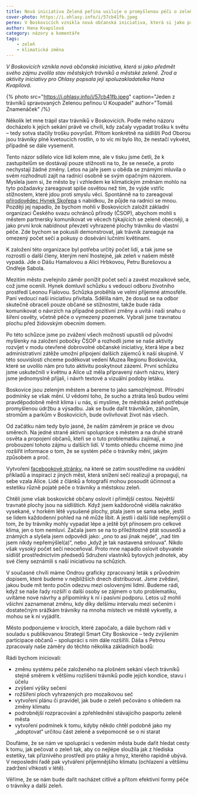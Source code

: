 ```yaml
---
title: Nová iniciativa Zelená peřina usiluje o promyšlenou péči o zeleň
cover-photo: https://i.ohlasy.info/i/57cb41fb.jpeg
perex: V Boskovicích vznikla nová občanská iniciativa, která si jako předmět svého zájmu zvolila stav městských trávníků a městské zeleně.
author: Hana Kvapilová
category: názory a komentáře
tags:
    - zeleň
    - klimatická změna
---
```


*V Boskovicích vznikla nová občanská iniciativa, která si jako předmět svého zájmu zvolila stav městských trávníků a městské zeleně. Zrod a aktivity iniciativy pro Ohlasy popsala její spoluzakladatelka Hana Kvapilová.*

{% photo src="https://i.ohlasy.info/i/57cb41fb.jpeg" caption="Jeden z trávníků spravovaných Zelenou peřinou U Koupadel" author="Tomáš Znamenáček" /%}

Několik let mne trápil stav trávníků v Boskovicích. Podle mého názoru docházelo k jejich sekání právě ve chvíli, kdy začaly vypadat trošku k světu – tedy sotva stačily trošku povyrůst. Přitom konkrétně na sídlišti Pod Oborou jsou trávníky plné kvetoucích rostlin, o to víc mi bylo líto, že nestačí vykvést, případně se dále vysemenit.

Tento názor sdílelo více lidí kolem mne, ale v tisku jsme četli, že k zastupitelům se dostávají pouze stížnosti na to, že se neseče, a proto nechystají žádné změny. Letos na jaře jsem u oběda se známými mluvila o svém rozhodnutí zajít na radnici osobně se svým opačným názorem. Myslela jsem si, že město by i vzhledem ke klimatickým změnám mohlo na tyto požadavky zareagovat spíše osvětou než tím, že vyjde vstříc stížnostem, které jdou proti smyslu věci. Spontánně na to zareagoval [přírodovědec Hynek Skořepa](https://ohlasy.info/clanky/2020/02/rozhovor-skorepa.html) s nabídkou, že půjde na radnici se mnou. Později jej napadlo, že bychom mohli v Boskovicích založit základní organizaci Českého svazu ochránců přírody (ČSOP), abychom mohli s městem partnersky komunikovat ve věcech týkajících se zeleně obecněji, a jako první krok nabídnout převzetí vyhrazené plochy trávníku do vlastní péče. Zde bychom se pokusili demonstrovat, jak trávník zareaguje na omezený počet sečí a pokusy o dosévání lučními květinami.

K založení této organizace byl potřeba určitý počet lidí, a tak jsme se rozrostli o další členy, kterým není lhostejné, jak zeleň v našem městě vypadá. Jde o Dášu Hamalovou a Alici Hrbkovou, Petru Burešovou a Ondřeje Sabola.

Mezitím město zveřejnilo záměr ponížit počet sečí a zavést mozaikové seče, což jsme ocenili. Hynek domluvil schůzku s vedoucí odboru životního prostředí Leonou Fialovou. Schůzka proběhla ve velmi příjemné atmosféře. Paní vedoucí naši iniciativu přivítala. Sdělila nám, že dosud se na odbor skutečně obraceli pouze občané se stížnostmi, takže bude ráda komunikovat o návrzích na případné pozitivní změny a uvítá i naši snahu o šíření osvěty, včetně péče o vymezený pozemek. Vybrali jsme travnatou plochu před židovským obecním domem.

Po této schůzce jsme po zvážení všech možností upustili od původní myšlenky na založení pobočky ČSOP a rozhodli jsme se naše aktivity rozvíjet v modu otevřené dobrovolné občanské iniciativy, která lépe a bez administrativní zátěže umožní připojení dalších zájemců k naší skupině. V této souvislosti chceme poděkovat vedení Muzea Regionu Boskovicka, které se uvolilo nám pro tuto aktivitu poskytnout zázemí. První schůzku jsme uskutečnili v květnu a Alice už měla připravený návrh názvu, který jsme jednomyslně přijali, i návrh textové a vizuální podoby letáku.

Boskovice jsou zeleným městem a bereme to jako samozřejmost. Přírodní podmínky se však mění. U vědomí toho, že sucho a ztráta lesů budou velmi pravděpodobně měnit klima i u nás, si myslíme, že městská zeleň potřebuje promyšlenou údržbu a výsadbu. Jak se bude dařit trávníkům, záhonům, stromům a parkům v Boskovicích, bude ovlivňovat život nás všech.

Od začátku nám tedy bylo jasné, že naším záměrem je práce ve dvou směrech. Na jedné straně aktivní spolupráce s městem a na druhé straně osvěta a propojení občanů, kteří se o tuto problematiku zajímají, a probouzení tohoto zájmu u dalších lidí. V tomto ohledu chceme mimo jiné rozšířit informace o tom, že se systém péče o trávníky mění, jakým způsobem a proč.

Vytvoření [facebookové stránky](https://www.facebook.com/Zelená-peřina-107878017606462/), na které se zatím soustředíme na uvádění příkladů a inspirací z jiných měst, která snížení sečí realizují a propagují, na sebe vzala Alice. Lidé z článků a fotografií mohou posoudit účinnost a estetiku různě pojaté péče o trávníky a městskou zeleň.

Chtěli jsme však boskovické občany oslovit i přímější cestou. Největší travnaté plochy jsou na sídlištích. Když jsem každoročně viděla nakrátko vysekané, v horkém létě vysušené plochy, ptala jsem se sama sebe, jestli se lidem každodenní pohled na ně může líbit. A jestli i další lidé nepřemýšlí o tom, že by trávníky mohly vypadat lépe a ještě být přínosem pro celkové klima, jen o tom nemluví. Začala jsem se na to příležitostně ptát sousedů a známých a slyšela jsem odpovědi jako: „ono to asi jinak nejde“, „nad tím jsem nikdy nepřemýšlel(a)“, nebo „když je tak nastavená smlouva“. Nikdo však vysoký počet sečí neoceňoval. Proto mne napadlo oslovit obyvatele sídlišť prostřednictvím předsedů Sdružení vlastníků bytových jednotek, aby své členy seznámili s naší iniciativou na schůzích.

V současné chvíli máme Ondrou graficky zpracovaný leták s průvodním dopisem, které budeme v nejbližších dnech distribuovat. Jsme zvědavi, jakou bude mít tento počin odezvu mezi oslovenými lidmi. Budeme rádi, když se naše řady rozšíří o další osoby se zájmem o tuto problematiku, uvítáme nové návrhy a připomínky k ní i pasivní podporu. Letos už mohli všichni zaznamenat změnu, kdy díky delšímu intervalu mezi sečením i dostatečným srážkám trávníky na mnoha místech ve městě vykvetly, a mohou se k ní vyjádřit.

Město podporujeme v krocích, které započalo, a dále bychom rádi v souladu s publikovanou Strategií Smart City Boskovice – tedy zvýšením participace občanů – spolupráci s ním dále rozšířili. Dáša s Petrou zpracovaly naše záměry do těchto několika základních bodů:

Rádi bychom iniciovali:

* změnu systému péče založeného na plošném sekání všech trávníků stejně směrem k většímu rozlišení trávníků podle jejich kondice, stavu i účelu
* zvýšení výšky sečení
* rožšíření ploch vyhrazených pro mozaikovou seč
* vytvoření plánu či pravidel, jak bude o zeleň pečováno s ohledem na změny klimatu
* podrobnější rozpracování a zpřehlednění stávajícího pasportu zeleně města
* vytvoření podmínek k tomu, kdyby někdo chtěl podobně jako my „adoptovat“ určitou část zeleně a svépomocně se o ni starat

Doufáme, že se nám ve spolupráci s vedením města bude dařit hledat cesty k tomu, jak pečovat o zeleň tak, aby co nejlépe sloužila jak z hlediska estetiky, tak příznivého prostředí pro ptáky a hmyz, kterého rapidně ubývá. V neposlední řadě pak vytváření příjemnějšího klimatu (ochlazení a většímu zadržení vlhkosti v létě). 

Věříme, že se nám bude dařit nacházet citlivé a přitom efektivní formy péče o trávníky a další zeleň.
